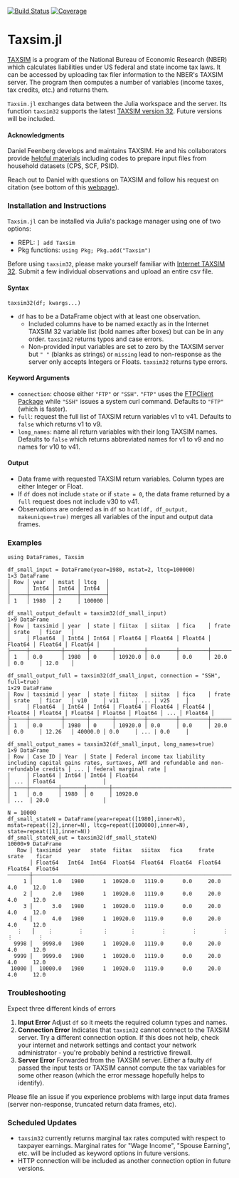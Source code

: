 
[![Build Status](https://github.com/jo-fleck/Taxsim.jl/workflows/CI/badge.svg)](https://github.com/jo-fleck/Taxsim.jl/actions)
[![Coverage](https://codecov.io/gh/jo-fleck/Taxsim.jl/branch/master/graph/badge.svg)](https://codecov.io/gh/jo-fleck/Taxsim.jl)

<!-- [![Stable](https://img.shields.io/badge/docs-stable-blue.svg)](https://jo-fleck.github.io/Taxsim.jl/stable)
[![Dev](https://img.shields.io/badge/docs-dev-blue.svg)](https://jo-fleck.github.io/Taxsim.jl/dev) -->


# Taxsim.jl

[TAXSIM](https://taxsim.nber.org) is a program of the National Bureau of Economic Research (NBER) which calculates liabilities under US federal and state income tax laws. It can be accessed by uploading tax filer information to the NBER's TAXSIM server. The program then computes a number of variables (income taxes, tax credits, etc.) and returns them.

`Taxsim.jl` exchanges data between the Julia workspace and the server. Its function `taxsim32` supports the latest [TAXSIM version 32](https://taxsim.nber.org/taxsim32/). Future versions will be included.

#### Acknowledgments

Daniel Feenberg develops and maintains TAXSIM. He and his collaborators provide [helpful materials](http://users.nber.org/~taxsim/) including codes to prepare input files from household datasets (CPS, SCF, PSID).

Reach out to Daniel with questions on TAXSIM and follow his request on citation (see bottom of this [webpage](https://taxsim.nber.org/taxsim32/)).

### Installation and Instructions

`Taxsim.jl` can be installed via Julia's package manager using one of two options:

- REPL: `] add Taxsim`
- Pkg functions: `using Pkg; Pkg.add("Taxsim")`

Before using `taxsim32`, please make yourself familiar with [Internet TAXSIM 32](https://taxsim.nber.org/taxsim32/). Submit a few individual observations and upload an entire csv file.

#### Syntax

`taxsim32(df; kwargs...)`

- `df` has to be a DataFrame object with at least one observation.
    - Included columns have to be named exactly as in the Internet TAXSIM 32 variable list (bold names after boxes) but can be in any order. `taxsim32` returns typos and case errors.
    - Non-provided input variables are set to zero by the TAXSIM server but `" "` (blanks as strings) or `missing` lead to non-response as the server only accepts Integers or Floats. `taxsim32` returns type errors.

#### Keyword Arguments

- `connection`: choose either `"FTP"` or `"SSH"`. `"FTP"` uses the [FTPClient Package](https://github.com/invenia/FTPClient.jl) while `"SSH"` issues a system curl command. Defaults to `"FTP"` (which is faster).
- `full`: request the full list of TAXSIM return variables v1 to v41. Defaults to `false` which returns v1 to v9.
- `long_names`: name all return variables with their long TAXSIM names. Defaults to `false` which returns abbreviated names for v1 to v9 and no names for v10 to v41.

#### Output

- Data frame with requested TAXSIM return variables. Column types are either Integer or Float.
- If `df` does not include `state` or if `state = 0`, the data frame returned by a `full` request does not include v30 to v41.
- Observations are ordered as in `df` so `hcat(df, df_output, makeunique=true)` merges all variables of the input and output data frames.

### Examples

````
using DataFrames, Taxsim

df_small_input = DataFrame(year=1980, mstat=2, ltcg=100000)
1×3 DataFrame
│ Row │ year  │ mstat │ ltcg   │
│     │ Int64 │ Int64 │ Int64  │
├─────┼───────┼───────┼────────┤
│ 1   │ 1980  │ 2     │ 100000 │

df_small_output_default = taxsim32(df_small_input)
1×9 DataFrame
│ Row │ taxsimid │ year  │ state │ fiitax  │ siitax  │ fica    │ frate   │ srate   │ ficar   │
│     │ Float64  │ Int64 │ Int64 │ Float64 │ Float64 │ Float64 │ Float64 │ Float64 │ Float64 │
├─────┼──────────┼───────┼───────┼─────────┼─────────┼─────────┼─────────┼─────────┼─────────┤
│ 1   │ 0.0      │ 1980  │ 0     │ 10920.0 │ 0.0     │ 0.0     │ 20.0    │ 0.0     │ 12.0    │

df_small_output_full = taxsim32(df_small_input, connection = "SSH", full=true)
1×29 DataFrame
│ Row │ taxsimid │ year  │ state │ fiitax  │ siitax  │ fica    │ frate   │ srate   │ ficar   │ v10     │ v11     │ ... | v25     │
│     │ Float64  │ Int64 │ Int64 │ Float64 │ Float64 │ Float64 │ Float64 │ Float64 │ Float64 │ Float64 │ Float64 │ ... │ Float64 │
├─────┼──────────┼───────┼───────┼─────────┼─────────┼─────────┼─────────┼─────────┼─────────┼─────────┼─────────┼─────┼─────────┼
│ 1   │ 0.0      │ 1980  │ 0     │ 10920.0 │ 0.0     │ 0.0     │ 20.0    │ 0.0     │ 12.26   │ 40000.0 │ 0.0     │ ... | 0.0     │

df_small_output_names = taxsim32(df_small_input, long_names=true)
1×9 DataFrame
│ Row │ Case ID │ Year  │ State │ Federal income tax liability including capital gains rates, surtaxes, AMT and refundable and non-refundable credits │ ... │ federal marginal rate │
│     │ Float64 │ Int64 │ Int64 │ Float64                                                                                                             │ ... │ Float64               │
├─────┼─────────┼───────┼───────┼─────────────────────────────────────────────────────────────────────────────────────────────────────────────────────┼─────────────────────────────┼─
│ 1   │ 0.0     │ 1980  │ 0     │ 10920.0                                                                                                             │ ...  │ 20.0                 │

N = 10000
df_small_stateN = DataFrame(year=repeat([1980],inner=N), mstat=repeat([2],inner=N), ltcg=repeat([100000],inner=N), state=repeat([1],inner=N))
df_small_stateN_out = taxsim32(df_small_stateN)
10000×9 DataFrame
   Row │ taxsimid  year   state  fiitax   siitax   fica     frate    srate    ficar   
       │ Float64   Int64  Int64  Float64  Float64  Float64  Float64  Float64  Float64
───────┼──────────────────────────────────────────────────────────────────────────────
     1 │      1.0   1980      1  10920.0   1119.0      0.0     20.0      4.0     12.0
     2 │      2.0   1980      1  10920.0   1119.0      0.0     20.0      4.0     12.0
     3 │      3.0   1980      1  10920.0   1119.0      0.0     20.0      4.0     12.0
     4 │      4.0   1980      1  10920.0   1119.0      0.0     20.0      4.0     12.0
   ⋮   │    ⋮        ⋮      ⋮       ⋮        ⋮        ⋮        ⋮        ⋮        ⋮
  9998 │   9998.0   1980      1  10920.0   1119.0      0.0     20.0      4.0     12.0
  9999 │   9999.0   1980      1  10920.0   1119.0      0.0     20.0      4.0     12.0
 10000 │  10000.0   1980      1  10920.0   1119.0      0.0     20.0      4.0     12.0
````

### Troubleshooting

Expect three different kinds of errors

1. **Input Error** Adjust `df` so it meets the required column types and names.
2. **Connection Error** Indicates that `taxsim32` cannot connect to the TAXSIM server. Try a different connection option. If this does not help, check your internet and network settings and contact your network administrator - you're probably behind a restrictive firewall.
3. **Server Error** Forwarded from the TAXSIM server. Either a faulty `df` passed the input tests or TAXSIM cannot compute the tax variables for some other reason (which the error message hopefully helps to identify).

Please file an issue if you experience problems with large input data frames (server non-response, truncated return data frames, etc).

### Scheduled Updates

- `taxsim32` currently returns marginal tax rates computed with respect to taxpayer earnings. Marginal rates for "Wage Income", "Spouse Earning", etc. will be included as keyword options in future versions.
- HTTP connection will be included as another connection option in future versions.
